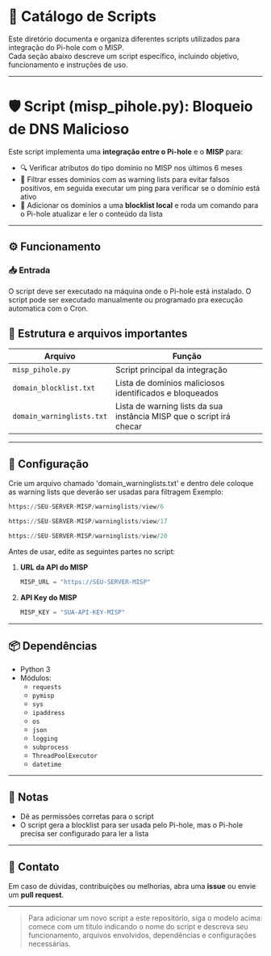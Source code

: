
# 📘 Catálogo de Scripts

Este diretório documenta e organiza diferentes scripts utilizados para integração do Pi-hole com o MISP.  
Cada seção abaixo descreve um script específico, incluindo objetivo, funcionamento e instruções de uso.

---

# 🛡️ Script (misp_pihole.py): Bloqueio de DNS Malicioso

Este script implementa uma **integração entre o Pi-hole** e o **MISP** para:

- 🔍 Verificar atributos do tipo dominio no MISP nos últimos 6 meses
- 🧠 Filtrar esses dominios com as warning lists para evitar falsos positivos, em seguida executar um ping para verificar se o domínio está ativo
- 🚫 Adicionar os domínios a uma **blocklist local** e roda um comando para o Pi-hole atualizar e ler o conteúdo da lista

---

## ⚙️ Funcionamento

### 📥 Entrada
O script deve ser executado na máquina onde o Pi-hole está instalado. O script pode ser executado manualmente ou programado pra execução automatica com o Cron.


## 📂 Estrutura e arquivos importantes

| Arquivo                    | Função                                                                |
|----------------------------|-----------------------------------------------------------------------|
| `misp_pihole.py`           | Script principal da integração                                        |
| `domain_blocklist.txt`     | Lista de domínios maliciosos identificados e bloqueados               |
| `domain_warninglists.txt`  | Lista de warning lists da sua instância MISP que o script irá checar  |

---

## 🔐 Configuração

Crie um arquivo chamado 'domain_warninglists.txt' e dentro dele coloque as warning lists que deverão ser usadas para filtragem
Exemplo:
 ```python
https://SEU-SERVER-MISP/warninglists/view/6

https://SEU-SERVER-MISP/warninglists/view/17

https://SEU-SERVER-MISP/warninglists/view/20
 ```

Antes de usar, edite as seguintes partes no script:

1. **URL da API do MISP**
   ```python
   MISP_URL = "https://SEU-SERVER-MISP"
   ```

2. **API Key do MISP**
   ```python
   MISP_KEY = "SUA-API-KEY-MISP"
   ```
---

## 📦 Dependências

- Python 3
- Módulos:
  - `requests`
  - `pymisp`
  - `sys`
  - `ipaddress`
  - `os`
  - `json`
  - `logging`
  - `subprocess`
  - `ThreadPoolExecutor`
  - `datetime`

---

## 🚨 Notas

- Dê as permissões corretas para o script
- O script gera a blocklist para ser usada pelo Pi-hole, mas o Pi-hole precisa ser configurado para ler a lista

---

## 📧 Contato

Em caso de dúvidas, contribuições ou melhorias, abra uma **issue** ou envie um **pull request**.

---

> Para adicionar um novo script a este repositório, siga o modelo acima: comece com um título indicando o nome do script e descreva seu funcionamento, arquivos envolvidos, dependências e configurações necessárias.

